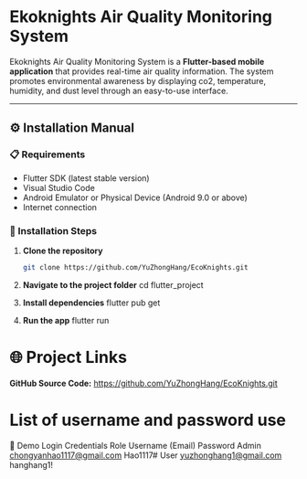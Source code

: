 # Ekoknights Air Quality  Monitoring System

Ekoknights Air Quality Monitoring System is a **Flutter-based mobile application** that provides real-time air quality information. The system promotes environmental awareness by displaying co2, temperature, humidity, and dust level through an easy-to-use interface.

---

## ⚙️ Installation Manual

### 📋 Requirements
- Flutter SDK (latest stable version)  
- Visual Studio Code  
- Android Emulator or Physical Device (Android 9.0 or above)  
- Internet connection  

### 🚀 Installation Steps
1. **Clone the repository**
   ```bash
   git clone https://github.com/YuZhongHang/EcoKnights.git

2. **Navigate to the project folder**
    cd flutter_project

3. **Install dependencies**
    flutter pub get

4. **Run the app**
    flutter run

# 🌐 Project Links
**GitHub Source Code:**
https://github.com/YuZhongHang/EcoKnights.git

# List of username and password use
🔐 Demo Login Credentials
Role	Username (Email)	        Password
Admin	chongyanhao1117@gmail.com   Hao1117#
User	yuzhonghang1@gmail.com      hanghang1!



